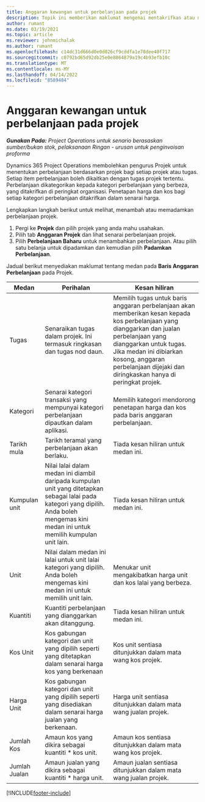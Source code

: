 ```yaml
---
title: Anggaran kewangan untuk perbelanjaan pada projek
description: Topik ini memberikan maklumat mengenai mentakrifkan atau menganggarkan perbelanjaan berasaskan projek.
author: rumant
ms.date: 03/19/2021
ms.topic: article
ms.reviewer: johnmichalak
ms.author: rumant
ms.openlocfilehash: c14dc31d666d0e0d026cf9cddfa1e78dee40f717
ms.sourcegitcommit: c0792bd65d92db25e0e8864879a19c4b93efb10c
ms.translationtype: MT
ms.contentlocale: ms-MY
ms.lasthandoff: 04/14/2022
ms.locfileid: "8589484"
---
```

# <a name="financial-estimates-for-expenses-on-projects"></a>Anggaran kewangan untuk perbelanjaan pada projek
_**Gunakan Pada:** Project Operations untuk senario berasaskan sumber/bukan stok, pelaksanaan Ringan - urusan untuk penginvoisan proforma_

Dynamics 365 Project Operations membolehkan pengurus Projek untuk menentukan perbelanjaan berdasarkan projek bagi setiap projek atau tugas. Setiap item perbelanjaan boleh dikaitkan dengan tugas projek tertentu. Perbelanjaan dikategorikan kepada kategori perbelanjaan yang berbeza, yang ditakrifkan di peringkat organisasi. Penetapan harga dan kos bagi setiap kategori perbelanjaan ditakrifkan dalam senarai harga. 

Lengkapkan langkah berikut untuk melihat, menambah atau memadamkan perbelanjaan projek.

1. Pergi ke **Projek** dan pilih projek yang anda mahu usahakan.
2. Pilih tab **Anggaran Projek** dan lihat senarai perbelanjaan projek.
3. Pilih **Perbelanjaan Baharu** untuk menambahkan perbelanjaan. Atau pilih satu belanja untuk dipadamkan dan kemudian pilih **Padamkan Perbelanjaan**.

Jadual berikut menyediakan maklumat tentang medan pada **Baris Anggaran Perbelanjaan** pada Projek. 

| **Medan** | **Perihalan** | **Kesan hiliran** |
| --- | --- | --- |
| Tugas | Senaraikan tugas dalam projek. Ini termasuk ringkasan dan tugas nod daun. | Memilih tugas untuk baris anggaran perbelanjaan akan memberikan kesan kepada kos perbelanjaan yang dianggarkan dan jualan perbelanjaan yang dianggarkan untuk tugas. Jika medan ini dibiarkan kosong, anggaran perbelanjaan dijejaki dan diringkaskan hanya di peringkat projek. |
| Kategori | Senarai kategori transaksi yang mempunyai kategori perbelanjaan dipautkan dalam aplikasi. | Memilih kategori mendorong penetapan harga dan kos pada baris anggaran perbelanjaan. |
| Tarikh mula | Tarikh teramal yang perbelanjaan akan berlaku. | Tiada kesan hiliran untuk medan ini. |
| Kumpulan unit | Nilai lalai dalam medan ini diambil daripada kumpulan unit yang ditetapkan sebagai lalai pada kategori yang dipilih. Anda boleh mengemas kini medan ini untuk memilih kumpulan unit lain. | Tiada kesan hiliran untuk medan ini. |
| Unit | Nilai dalam medan ini lalai untuk unit lalai kategori yang dipilih. Anda boleh mengemas kini medan ini untuk memilih unit lain. | Menukar unit mengakibatkan harga unit dan kos lalai yang berbeza. |
| Kuantiti | Kuantiti perbelanjaan yang dianggarkan akan ditanggung. | Tiada kesan hiliran untuk medan ini. |
| Kos Unit | Kos gabungan kategori dan unit yang dipilih seperti yang ditetapkan dalam senarai harga kos yang berkenaan | Kos unit sentiasa ditunjukkan dalam mata wang kos projek. |
| Harga Unit | Kos gabungan kategori dan unit yang dipilih seperti yang disediakan dalam senarai harga jualan yang berkenaan. | Harga unit sentiasa ditunjukkan dalam mata wang jualan projek. |
| Jumlah Kos | Amaun kos yang dikira sebagai kuantiti \* kos unit.| Amaun kos sentiasa ditunjukkan dalam mata wang kos projek. |
| Jumlah Jualan | Amaun jualan yang dikira sebagai kuantiti \* harga unit. | Amaun jualan sentiasa ditunjukkan dalam mata wang jualan projek. |


[!INCLUDE[footer-include](../includes/footer-banner.md)]
